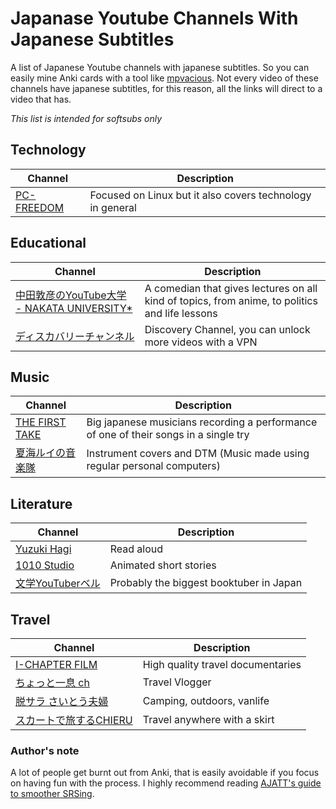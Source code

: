 # Japanase Youtube Channels With Japanese Subtitles
A list of Japanese Youtube channels with japanese subtitles. So you can easily mine Anki cards with a tool like [mpvacious](https://github.com/Ajatt-Tools/mpvacious).
Not every video of these channels have japanese subtitles, for this reason, all the links will direct to a video that has. 

*This list is intended for softsubs only*

## Technology

| Channel | Description   |
| ------------------------------------------------------------------ | --------------------------------------------------- |
| [PC-FREEDOM](https://www.youtube.com/watch?v=hNwAhPsin0I/)        | Focused on Linux but it also covers technology in general|


## Educational

| Channel | Description                                              |
| ------------------------------------------------------------------ | -------------------------------------------------------- |
| [中田敦彦のYouTube大学 - NAKATA UNIVERSITY*](https://www.youtube.com/watch?v=PXtRaM8sZRc)  | A comedian that gives lectures on all kind of topics, from anime, to politics and life lessons |
| [ディスカバリーチャンネル](https://www.youtube.com/watch?v=xR3WQvxikqA)  | Discovery Channel, you can unlock more videos with a VPN |


## Music
| Channel | Description      |
| ------------------------------------------------------------------ | -------------------------------------------------------- |
| [THE FIRST TAKE](https://www.youtube.com/watch?v=0mtHh0k6sVg)  | Big japanese musicians recording a performance of one of their songs in a single try | 
| [夏海ルイの音楽隊](https://www.youtube.com/watch?v=Mh_p3yMmt5k) | Instrument covers and DTM (Music made using regular personal computers) |

## Literature
| Channel | Description      |
| ------------------------------------------------------------------ | -------------------------------------------------------- |
| [Yuzuki Hagi](https://www.youtube.com/watch?v=C342-Uj5nQ0)  | Read aloud | 
| [1010 Studio](https://www.youtube.com/watch?v=OSkQy4EvRnE)  | Animated short stories | 
| [文学YouTuberベル](https://www.youtube.com/watch?v=6Y98pbths-U) | Probably the biggest booktuber in Japan |


## Travel
| Channel | Description      |
| --------------------------------------------------------------- | -------------------------------------------------------- |
| [I-CHAPTER FILM ](https://www.youtube.com/watch?v=6ySFvELmPHA)  | High quality travel documentaries | 
| [ちょっと一息 ch](https://www.youtube.com/watch?v=-6ALQf0ICpU) | Travel Vlogger |
| [脱サラ さいとう夫婦](https://www.youtube.com/watch?v=ymUhXb9-s9k) | Camping, outdoors, vanlife  |
| [スカートで旅するCHIERU](https://www.youtube.com/watch?v=hedmHpk5wQk) | Travel anywhere with a skirt |

### Author's note
A lot of people get burnt out from Anki, that is easily avoidable if you focus on having fun with the process. I highly recommend reading [AJATT's guide to smoother SRSing](http://www.alljapaneseallthetime.com/blog/secrets-to-smoother-srsing-part-1-the-srs-is-a-servant-not-a-master/).
